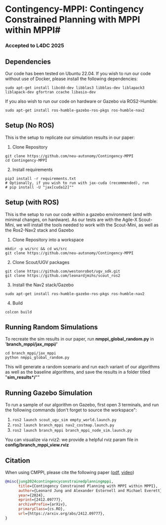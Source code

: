 # Contingency-MPPI: Contingency Constrained Planning with MPPI within MPPI#

### **Accepted to L4DC 2025**

## Dependencies
Our code has been tested on Ubuntu 22.04. If you wish to run our code without use of Docker, please install the following dependencies:
```
sudo apt-get install libcdd-dev libblas3 libblas-dev liblapack3 liblapack-dev gfortran ccache libasio-dev 
```
If you also wish to run our code on hardware or Gazebo via ROS2-Humble:
```
sudo apt-get install ros-humble-gazebo-ros-pkgs ros-humble-nav2
```

## Setup (No ROS)
This is the setup to replicate our simulation results in our paper: 
1. Clone Repository
```
git clone https://github.com/neu-autonomy/Contingency-MPPI
cd Contingency-MPPI
```
2. Install requirements
```
pip3 install -r requirements.txt
# Optionally, if you wish to run with jax-cuda (recommended), run
# pip install -U "jax[cuda12]""
```
## Setup (with ROS)
This is the setup to run our code within a gazebo environment (and with minimal changes, on hardware). As our tests are with the Agile-X Scout-Mini, we will install the tools needed to work with the Scout-Mini, as well as the Ros2-Nav2 stack and Gazebo
1. Clone Repository into a workspace
```
mkdir -p ws/src && cd ws/src
git clone https://github.com/neu-autonomy/Contingency-MPPI
```
2. Clone Scout/UGV packages
```
git clone https://github.com/westonrobot/ugv_sdk.git
git clone https://github.com/leonardjmihs/scout_ros2
```
3. Install the Nav2 stack/Gazebo
```
sudo apt-get install ros-humble-gazebo-ros-pkgs ros-humble-nav2
```
4. Build
```
colcon build
```
## Running Random Simulations
To recreate the sim results in our paper, run **nmppi_global_random.py** in '**branch_mppi/jax_mppi/**'
```
cd branch_mppi/jax_mppi
python nmppi_global_random.py
```
This will generate a random scenario and run each variant of our algorithms as well as the baseline algorithms, and save the results in a folder titled "**sim_results\*/**""
## Running Gazebo Simulation
To run a sample of our algorithm on Gazebo, first open 3 terminals, and run the following commands (don't forget to source the workspace":
1. ```ros2 launch scout_ugv_sim empty_world.launch.py```
2. ```ros2 launch branch_mppi nav2_costmap.launch.py```
3. ```ros2 launch branch_mppi branch_mppi_node_sim.launch.py```

You can visualize via rviz2: we provide a helpful rviz param file in **config/branch_mppi_view.rviz**
  ## Citation
When using CMPPI, please cite the following paper  ([pdf](https://arxiv.org/abs/2412.09777), [video](https://www.youtube.com/watch?v=RsXih-potZc))
```bibtex
@misc{jung2024contingencyconstrainedplanningmppi,
      title={Contingency Constrained Planning with MPPI within MPPI}, 
      author={Leonard Jung and Alexander Estornell and Michael Everett},
      year={2024},
      eprint={2412.09777},
      archivePrefix={arXiv},
      primaryClass={cs.RO},
      url={https://arxiv.org/abs/2412.09777}, 
}
```
